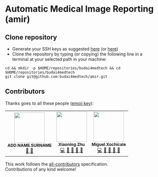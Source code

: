 # Automatic Medical Image Reporting (amir)

## Clone repository
* Generate your SSH keys as suggested [here](https://docs.github.com/en/github/authenticating-to-github/generating-a-new-ssh-key-and-adding-it-to-the-ssh-agent) (or [here](https://github.com/mxochicale/tools/blob/main/github/SSH.md))
* Clone the repository by typing (or copying) the following line in a terminal at your selected path in your machine:
```
cd && mkdir -p $HOME/repositories/budai4medtech && cd  $HOME/repositories/budai4medtech
git clone git@github.com:budai4medtech/amir.git
```

## Contributors
Thanks goes to all these people ([emoji key](https://allcontributors.org/docs/en/emoji-key)):  
<!-- ALL-CONTRIBUTORS-LIST:START - Do not remove or modify this section -->
<!-- prettier-ignore-start -->
<!-- markdownlint-disable -->
<table>
  <tr>
	<!-- CONTRIBUTOR -->
	<td align="center">
		<!-- ADD GITHUB USERNAME AND HASH FOR GITHUB PHOTO -->
		<a href="https://github.com/???"><img src="https://avatars1.githubusercontent.com/u/23114020?v=4?s=100" width="100px;" alt=""/>
		<br />
			<sub> <b>ADD NAME SURNAME</b> </sub>        
		</a>
		<br />
			<!-- ADD GITHUB REPOSITORY AND PROJECT, TITLE AND EMOJIS -->
			<a href="https://github.com/budai4medtech/amir/commits?author=" title="Research">  🔬 🤔  </a>
	</td>
	<!-- CONTRIBUTOR -->
	<td align="center">
		<!-- ADD GITHUB USERNAME AND HASH FOR GITHUB PHOTO -->
		<a href="https://github.com/0-0zhuxiaoning"><img src="https://avatars1.githubusercontent.com/u/113194678?v=4?s=100" width="100px;" alt=""/>
		<br />
			<sub> <b>Xiaoning Zhu</b> </sub>        
		</a>
		<br />
			<!-- ADD GITHUB REPOSITORY AND PROJECT, TITLE AND EMOJIS -->
			<a href="https://github.com/budaid4medtech/amir/commits?author=0-0zhuxiaoning" title="Code">💻</a> 
			<a href="ttps://github.com/budai4medtech/amir/commits?author=0-0zhuxiaoning" title="Documentation">📖  🔧 </a>
			<a href="https://github.com/budai4medtech/amir/commits?author=0-0zhuxiaoning" title="Research">  🔬 🤔  </a>
	</td>
	<!-- CONTRIBUTOR -->
	<td align="center">
		<a href="https://github.com/mxochicale"><img src="https://avatars1.githubusercontent.com/u/11370681?v=4?s=100" width="100px;" alt=""/>
			<br />
			<sub><b>Miguel Xochicale</b></sub>          
			<br />
		</a>
			<a href="https://github.com/budaid4medtech/amir/commits?author=mxochicale" title="Code">💻</a> 
			<a href="ttps://github.com/budai4medtech/amir/commits?author=mxochicale" title="Documentation">📖  🔧 </a>
			<a href="https://github.com/budai4medtech/amir/commits?author=mxochicale" title="Research">  🔬 🤔  </a>
	</td>
  </tr>
</table>
<!-- markdownlint-restore -->
<!-- prettier-ignore-end -->

<!-- ALL-CONTRIBUTORS-LIST:END -->

This work follows the [all-contributors](https://github.com/all-contributors/all-contributors) specification.  
Contributions of any kind welcome!
